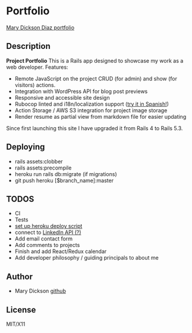 # Portfolio

[Mary Dickson Diaz portfolio](http://www.marydickson.info)

## Description

**Project Portfolio** This is a Rails app designed to showcase my work as a web developer. Features:

- Remote JavaScript on the project CRUD (for admin) and show (for visitors) actions.
- Integration with WordPress API for blog post previews
- Responsive and accessible site design
- Rubocop linted and i18n/localization support ([try it in Spanish!](http://www.marydickson.info/about?locale=es))
- Action Storage / AWS S3 integration for project image storage
- Render resume as partial view from markdown file for easier updating

Since first launching this site I have upgraded it from Rails 4 to Rails 5.3.

## Deploying

- rails assets:clobber
- rails assets:precompile
- heroku run rails db:migrate (if migrations)
- git push heroku [$branch_name]:master

## TODOS

- CI
- Tests
- [set up heroku deploy script](https://mentalized.net/journal/2017/04/22/run-rails-migrations-on-heroku-deploy/)
- connect to [LinkedIn API (?)](https://www.linkedin.com/developers/)
- Add email contact form
- Add comments to projects
- Finish and add React/Redux calendar
- Add developer philosophy / guiding principals to about me

## Author

- Mary Dickson [github](https://github.com/marythought)

## License

MIT/X11
